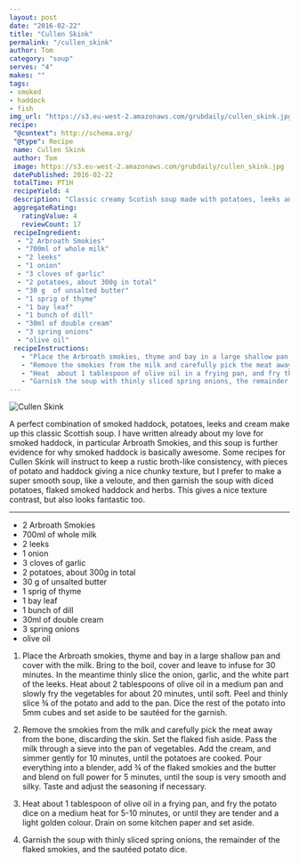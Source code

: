 ```yaml
---
layout: post
date: "2016-02-22"
title: "Cullen Skink"
permalink: "/cullen_skink"
author: Tom
category: "soup"
serves: "4"
makes: ""
tags:
- smoked
- haddock
- fish
img_url: "https://s3.eu-west-2.amazonaws.com/grubdaily/cullen_skink.jpg"
recipe:
 "@context": http://schema.org/
 "@type": Recipe
 name: Cullen Skink
 author: Tom
 image: https://s3.eu-west-2.amazonaws.com/grubdaily/cullen_skink.jpg
 datePublished: 2016-02-22
 totalTime: PT1H
 recipeYield: 4
 description: "Classic creamy Scotish soup made with potatoes, leeks and smoked haddock."
 aggregateRating:
   ratingValue: 4
   reviewCount: 17
 recipeIngredient:
  - "2 Arbroath Smokies"
  - "700ml of whole milk"
  - "2 leeks"
  - "1 onion"
  - "3 cloves of garlic"
  - "2 potatoes, about 300g in total"
  - "30 g  of unsalted butter"
  - "1 sprig of thyme"
  - "1 bay leaf"
  - "1 bunch of dill"
  - "30ml of double cream"
  - "3 spring onions"
  - "olive oil"
 recipeInstructions:
   - "Place the Arbroath smokies, thyme and bay in a large shallow pan and cover with the milk. Bring to the boil, cover and leave to infuse for 30 minutes. In the meantime thinly slice the onion, garlic, and the white part of the leeks. Heat about 2 tablespoons of olive oil in a medium pan and slowly fry the vegetables for about 20 minutes, until soft. Peel and thinly slice ¾ of the potato and add to the pan. Dice the rest of the potato into 5mm cubes and set aside to be sautéed for the garnish."
   - "Remove the smokies from the milk and carefully pick the meat away from the bone, discarding the skin. Set the flaked fish aside. Pass the milk through a sieve into the pan of vegetables. Add the cream, and simmer gently for 10 minutes, until the potatoes are cooked. Pour everything into a blender, add ¾ of the flaked smokies and the butter and blend on full power for 5 minutes, until the soup is very smooth and silky. Taste and adjust the seasoning if necessary."
   - "Heat  about 1 tablespoon of olive oil in a frying pan, and fry the potato dice on a medium heat for 5-10 minutes, or until they are tender and a light golden colour. Drain on some kitchen paper and set aside."
   - "Garnish the soup with thinly sliced spring onions, the remainder of the flaked smokies, and the sautéed potato dice."
---
```

<img src="https://s3.eu-west-2.amazonaws.com/grubdaily/cullen_skink.jpg" alt="Cullen Skink" />

A perfect combination of smoked haddock, potatoes, leeks and cream make up this classic Scottish soup. I have written already about my love for smoked haddock, in particular Arbroath Smokies, and this soup is further evidence for why smoked haddock is basically awesome. Some recipes for Cullen Skink will instruct to keep a rustic broth-like consistency, with pieces of potato and haddock giving a nice chunky texture, but I prefer to make a super smooth soup, like a veloute, and then garnish the soup with diced potatoes, flaked smoked haddock and herbs. This gives a nice texture contrast, but also looks fantastic too.

---
* 2 Arbroath Smokies
* 700ml of whole milk
* 2 leeks
* 1 onion
* 3 cloves of garlic
* 2 potatoes, about 300g in total
* 30 g  of unsalted butter
* 1 sprig of thyme
* 1 bay leaf
* 1 bunch of dill
* 30ml of double cream
* 3 spring onions
* olive oil

1. Place the Arbroath smokies, thyme and bay in a large shallow pan and cover with the milk. Bring to the boil, cover and leave to infuse for 30 minutes. In the meantime thinly slice the onion, garlic, and the white part of the leeks. Heat about 2 tablespoons of olive oil in a medium pan and slowly fry the vegetables for about 20 minutes, until soft. Peel and thinly slice ¾ of the potato and add to the pan. Dice the rest of the potato into 5mm cubes and set aside to be sautéed for the garnish.

2. Remove the smokies from the milk and carefully pick the meat away from the bone, discarding the skin. Set the flaked fish aside. Pass the milk through a sieve into the pan of vegetables. Add the cream, and simmer gently for 10 minutes, until the potatoes are cooked. Pour everything into a blender, add ¾ of the flaked smokies and the butter and blend on full power for 5 minutes, until the soup is very smooth and silky. Taste and adjust the seasoning if necessary.

3. Heat  about 1 tablespoon of olive oil in a frying pan, and fry the potato dice on a medium heat for 5-10 minutes, or until they are tender and a light golden colour. Drain on some kitchen paper and set aside.

4. Garnish the soup with thinly sliced spring onions, the remainder of the flaked smokies, and the sautéed potato dice.
